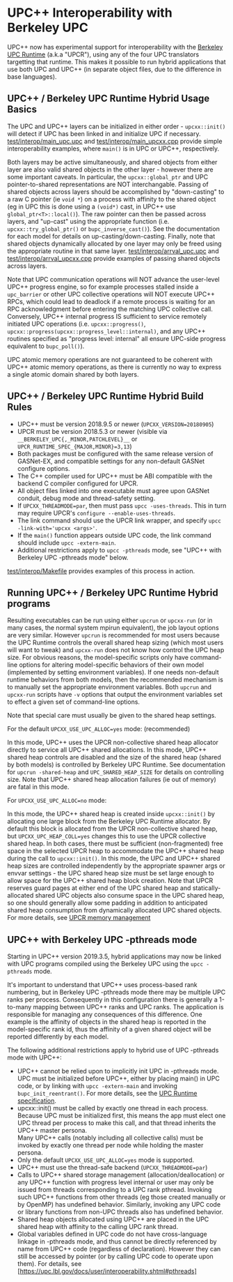# UPC++ Interoperability with Berkeley UPC #

UPC++ now has experimental support for interoperability with the 
[Berkeley UPC Runtime](https://upc.lbl.gov) (a.k.a "UPCR"), 
using any of the four UPC translators targetting that runtime.
This makes it possible to run hybrid applications that use both UPC and UPC++
(in separate object files, due to the difference in base languages).

## UPC++ / Berkeley UPC Runtime Hybrid Usage Basics

The UPC and UPC++ layers can be initialized in either order - `upcxx::init()` 
will detect if UPC has been linked in and initialize UPC if necessary.
[test/interop/main_upc.upc](../test/interop/main_upc.upc) and 
[test/interop/main_upcxx.cpp](../test/interop/main_upcxx.cpp) provide simple
interoperability examples, where `main()` is in UPC or UPC++, respectively.

Both layers may be active simultaneously, and shared objects from either layer are also 
valid shared objects in the other layer - however there are some important caveats. 
In particular, the `upcxx::global_ptr` and UPC pointer-to-shared
representations are NOT interchangable. Passing of shared objects across layers should be
accomplished by "down-casting" to a raw C pointer (ie `void *`) on a process with affinity
to the shared object (eg in UPC this is done using a `(void*)` cast, in UPC++ use `global_ptr<T>::local()`).
The raw pointer can then be passed across layers, and "up-cast" using the
appropriate function (i.e. `upcxx::try_global_ptr()` or `bupc_inverse_cast()`).
See the documentation for each model for details on up-casting/down-casting.
Finally, note that shared objects dynamically allocated by one layer may only be 
freed using the appropriate routine in that same layer.
[test/interop/arrval_upc.upc](../test/interop/arrval_upc.upc) and 
[test/interop/arrval_upcxx.cpp](../test/interop/arrval_upcxx.cpp) provide examples of 
passing shared objects across layers.

Note that UPC communication operations will NOT advance the user-level UPC++ progress engine,
so for example processes stalled inside a `upc_barrier` or other UPC collective operations 
will NOT execute UPC++ RPCs, which could lead to deadlock if a remote process
is waiting for an RPC acknowledgment before entering the matching UPC collective call.
Conversely, UPC++ internal progress IS sufficient to service remotely initiated
UPC operations (i.e. `upcxx::progress()`, `upcxx::progress(upcxx::progress_level::internal)`,
and any UPC++ routines specified as "progress level: internal" all ensure
UPC-side progress equivalent to `bupc_poll()`).

UPC atomic memory operations are not guaranteed to be coherent with UPC++ atomic memory operations,
as there is currently no way to express a single atomic domain shared by both layers.

## UPC++ / Berkeley UPC Runtime Hybrid Build Rules

* UPC++ must be version 2018.9.5 or newer (`UPCXX_VERSION=20180905`)
* UPCR must be version 2018.5.3 or newer 
  (visible via `__BERKELEY_UPC{,_MINOR,PATCHLEVEL}__` or `UPCR_RUNTIME_SPEC_{MAJOR,MINOR}=3,13`)
* Both packages must be configured with the same release version of GASNet-EX,
  and compatible settings for any non-default GASNet configure options.
* The C++ compiler used for UPC++ must be ABI compatible with the backend C compiler configured for UPCR.
* All object files linked into one executable must agree upon GASNet conduit, debug mode and thread-safety setting.
* If `UPCXX_THREADMODE=par`, then must pass `upcc -uses-threads`.
  This in turn may require UPCR's `configure --enable-uses-threads`.
* The link command should use the UPCR link wrapper, and specify `upcc -link-with='upcxx <args>'`.
* If the `main()` function appears outside UPC code, the link command should include `upcc -extern-main`.
* Additional restrictions apply to `upcc -pthreads` mode, see "UPC++ with Berkeley UPC -pthreads mode" below.

[test/interop/Makefile](../test/interop/Makefile) provides examples of this process in action.

## Running UPC++ / Berkeley UPC Runtime Hybrid programs

Resulting executables can be run using either `upcrun` or `upcxx-run` (or in many cases, 
the normal system mpirun equivalent), the job layout options are very similar. However `upcrun`
is recommended for most users because the UPC Runtime controls the overall shared heap sizing
(which most users will want to tweak) and `upcxx-run` does not know how control the UPC heap size.
For obvious reasons, the model-specific scripts only have command-line options for altering 
model-specific behaviors of their own model (implemented by setting environment variables). 
If one needs non-default runtime behaviors from both models, then the recommended mechanism is to 
manually set the appropriate environment variables. Both `upcrun` and `upcxx-run` scripts have `-v` 
options that output the environment variables set to effect a given set of command-line options.

Note that special care must usually be given to the shared heap settings.

For the default `UPCXX_USE_UPC_ALLOC=yes` mode: (recommended)

  In this mode, UPC++ uses the UPCR non-collective shared heap allocator directly to service all 
  UPC++ shared allocations. In this mode, UPC++ shared heap controls are disabled and the size of the
  shared heap (shared by both models) is controlled by Berkeley UPC Runtime.
  See documentation for `upcrun -shared-heap` and `UPC_SHARED_HEAP_SIZE` for details on controlling size.
  Note that UPC++ shared heap allocation failures (ie out of memory) are fatal in this mode.

For `UPCXX_USE_UPC_ALLOC=no` mode:

  In this mode, the UPC++ shared heap is created inside `upcxx::init()` by allocating one large block
  from the Berkeley UPC Runtime allocator. By default this block is allocated from the UPCR
  non-collective shared heap, but `UPCXX_UPC_HEAP_COLL=yes` changes this to use the UPCR collective shared heap.
  In both cases, there must be sufficient (non-fragmented) free space in the selected UPCR heap to
  accommodate the UPC++ shared heap during the call to `upcxx::init()`.
  In this mode, the UPC and UPC++ shared heap sizes are controlled independently by the appropriate
  spawner args or envvar settings - the UPC shared heap size must be set large enough to allow space
  for the UPC++ shared heap block creation. Note that UPCR reserves guard pages at either end of the 
  UPC shared heap and statically-allocated shared UPC objects also consume space in the UPC shared heap,
  so one should generally allow some padding in addition to anticipated shared heap consumption from 
  dynamically allocated UPC shared objects.
  For more details, see [UPCR memory management](https://upc.lbl.gov/docs/system/runtime_notes/memory_mgmt.shtml)

## UPC++ with Berkeley UPC -pthreads mode

Starting in UPC++ version 2019.3.5, hybrid applications may now be linked with
UPC programs compiled using the Berkeley UPC using the `upcc -pthreads` mode.

It's important to understand that UPC++ uses process-based rank numbering, but
in Berkeley UPC -pthreads mode there may be multiple UPC ranks per process.
Consequently in this configuration there is generally a 1-to-many mapping
between UPC++ ranks and UPC ranks.  The application is responsible for managing
any consequences of this difference. One example is the affinity of objects in
the shared heap is reported in the model-specific rank id, thus the affinity of
a given shared object will be reported differently by each model.

The following additional restrictions apply to hybrid use of UPC -pthreads mode with UPC++:

* UPC++ cannot be relied upon to implicitly init UPC in -pthreads mode.
  UPC must be initialized before UPC++, either by placing main() in UPC code,
  or by linking with `upcc -extern-main` and invoking `bupc_init_reentrant()`.
  For more details, see the [UPC Runtime specification](https://upc.lbl.gov/docs/system/).
* upcxx::init() must be called by exactly one thread in each process.
  Because UPC must be initialized first, this means the app must elect one UPC thread
  per process to make this call, and that thread inherits the UPC++ master persona.  
  Many UPC++ calls (notably including all collective calls) must be invoked
  by exactly one thread per node while holding the master persona.
* Only the default `UPCXX_USE_UPC_ALLOC=yes` mode is supported.
* UPC++ must use the thread-safe backend (`UPCXX_THREADMODE=par`)
* Calls to UPC++ shared storage management (allocation/deallocation) or any
  UPC++ function with progress level internal or user may only be issued from
  threads corresponding to a UPC rank pthread. Invoking such UPC++ functions
  from other threads (eg those created manually or by OpenMP) has undefined
  behavior. Similarly, invoking any UPC code or library functions from non-UPC
  threads also has undefined behavior.
* Shared heap objects allocated using UPC++ are placed in the UPC shared heap
  with affinity to the calling UPC rank thread.
* Global variables defined in UPC code do not have cross-language linkage in -pthreads mode,
  and thus cannot be directly referenced by name from UPC++ code (regardless of declaration).
  However they can still be accessed by pointer (or by calling UPC code to operate upon them).
  For details, see [https://upc.lbl.gov/docs/user/interoperability.shtml#pthreads]


